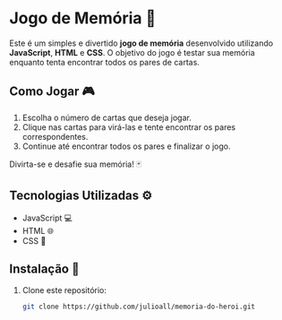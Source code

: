 # Jogo de Memória 🧠

Este é um simples e divertido **jogo de memória** desenvolvido utilizando **JavaScript**, **HTML** e **CSS**. O objetivo do jogo é testar sua memória enquanto tenta encontrar todos os pares de cartas.

## Como Jogar 🎮

1. Escolha o número de cartas que deseja jogar.
2. Clique nas cartas para virá-las e tente encontrar os pares correspondentes.
3. Continue até encontrar todos os pares e finalizar o jogo.

Divirta-se e desafie sua memória! 🃏

## Tecnologias Utilizadas ⚙️

- JavaScript 💻
- HTML 🌐
- CSS 🎨

## Instalação 🔧

1. Clone este repositório:
   ```bash
   git clone https://github.com/julioall/memoria-do-heroi.git
